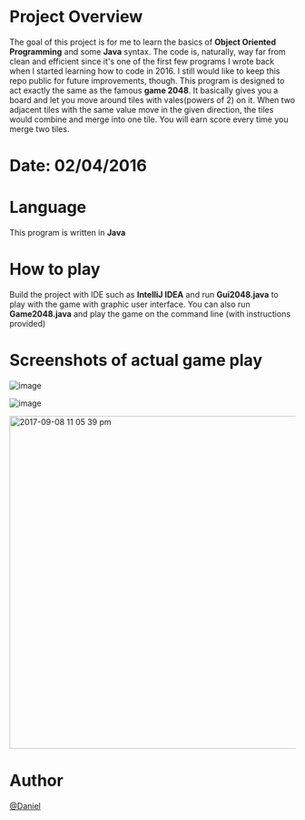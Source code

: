 # Project Overview
The goal of this project is for me to learn the basics of **Object Oriented Programming** and some **Java** syntax.
The code is, naturally, way far from clean and efficient since it's one of the first few programs I wrote back when I started learning how to code in 2016. I still would like to keep this repo public for future improvements, though.
This program is designed to act exactly the same as the famous **game 2048**. 
It basically gives you a board and let you move around tiles with vales(powers of 2) on it. 
When two adjacent tiles with the same value move in the given direction, the tiles would combine and merge into one tile. 
You will earn score every time you merge two tiles. 


# Date: 02/04/2016


# Language

This program is written in **Java**
  

# How to play 
  Build the project with IDE such as **IntelliJ IDEA** and run **Gui2048.java** to play with the game with graphic user interface.
  You can also run **Game2048.java** and play the game on the command line (with instructions provided) 

# Screenshots of actual game play 

![image](https://user-images.githubusercontent.com/19476654/30238361-0fd55164-94fb-11e7-867a-882d70c5508a.png)

![image](https://user-images.githubusercontent.com/19476654/30238365-2769e75e-94fb-11e7-9432-b723e2b806f8.png)

<img width="585" alt="2017-09-08 11 05 39 pm" src="https://user-images.githubusercontent.com/19476654/30238366-2b70f2a2-94fb-11e7-8db8-a039dd07e4b4.png">

# Author 
[@Daniel](https://www.linkedin.com/in/daniel-huang-443546115/)
